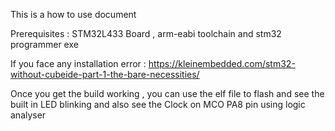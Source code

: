 This is a how to use document
 
Prerequisites : STM32L433 Board , arm-eabi toolchain and stm32 programmer exe

If you face any installation error : https://kleinembedded.com/stm32-without-cubeide-part-1-the-bare-necessities/

Once you get the build working , you can use the elf file to flash and see the built in LED blinking and also see the Clock on MCO PA8 pin using logic analyser
